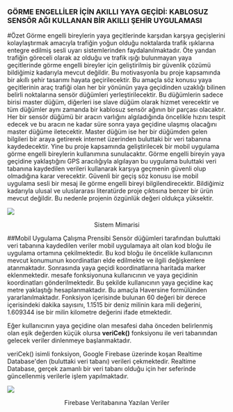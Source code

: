 ### GÖRME ENGELLİLER İÇİN AKILLI YAYA GEÇİDİ: KABLOSUZ SENSÖR AĞI KULLANAN BİR AKILLI ŞEHİR UYGULAMASI

#Özet
Görme engelli bireylerin yaya geçitlerinde karşıdan karşıya geçişlerini kolaylaştırmak amacıyla trafiğin yoğun olduğu noktalarda trafik ışıklarına entegre edilmiş sesli uyarı sistemlerinden faydalanılmaktadır. Öte yandan trafiğin göreceli olarak az olduğu ve trafik ışığı bulunmayan yaya geçitlerinde görme engelli bireyler için geliştirilmiş bir güvenlik çözümü bildiğimiz kadarıyla mevcut değildir. Bu motivasyonla bu proje kapsamında bir akıllı şehir tasarımı hayata geçirilecektir. Bu amaçla söz konusu yaya geçitlerinin araç trafiği olan her bir yönünün yaya geçidinden uzaklığı bilinen belirli noktalarına sensör düğümleri yerleştirilecektir. Bu düğümlerin sadece birisi master düğüm, diğerleri ise slave düğüm olarak hizmet verecektir ve tüm düğümler aynı zamanda bir kablosuz sensör ağının bir parçası olacaktır. Her bir sensör düğümü bir aracın varlığını algıladığında öncelikle hızını tespit edecek ve bu aracın ne kadar süre sonra yaya geçidine ulaşmış olacağını master düğüme iletecektir. Master düğüm ise her bir düğümden gelen bilgileri bir araya getirerek internet üzerinden buluttaki bir veri tabanına kaydedecektir. Yine bu proje kapsamında geliştirilecek bir mobil uygulama görme engelli bireylerin kullanımına sunulacaktır. Görme engelli bireyin yaya geçidine yaklaştığını GPS aracılığıyla algılayan bu uygulama buluttaki veri tabanına kaydedilen verileri kullanarak karşıya geçmenin güvenli olup olmadığına karar verecektir. Güvenli bir geçiş söz konusu ise mobil uygulama sesli bir mesaj ile görme engelli bireyi bilgilendirecektir. Bildiğimiz kadarıyla ulusal ve uluslararası literatürde proje çıktısına benzer bir ürün mevcut değildir. Bu nedenle projenin özgünlük değeri oldukça yüksektir.

![](https://i.hizliresim.com/mlqyhnx.png)
<center>Sistem Mimarisi</center>

##Mobil Uygulama Çalışma Prensibi
Sensör düğümleri tarafından buluttaki veri tabanına kaydedilen veriler mobil uygulamaya ait olan kod bloğu ile uygulama ortamına çekilmektedir. Bu
kod bloğu ile öncelikle kullanıcının mevcut konumunun koordinatları elde edilmekte ve ilgili değişkenlere atanmaktadır. Sonrasında yaya geçidi koordinatlarına haritada marker eklenmektedir. mesafe fonksiyonuna kullanıcının ve yaya geçidinin koordinatları gönderilmektedir. Bu şekilde kullanıcının yaya geçidine kaç metre yaklaştığı hesaplanmaktadır. Bu amaçla Haversine formülünden yararlanılmaktadır. Fonksiyon içerisinde bulunan 60 değeri bir derece içerisindeki dakika sayısını, 1.1515 bir deniz milinin kara mili değerini, 1.609344 ise bir milin kilometre değerini ifade etmektedir.

Eğer kullanıcının yaya geçidine olan mesafesi daha önceden belirlenmiş olan eşik değerden küçük olursa **veriCek()** fonksiyonu ile veri tabanından gelecek veriler dinlenmeye başlanmaktadır.

veriCek() isimli fonksiyon, Google Firebase üzerinde koşan Realtime Database'den (buluttaki veri tabanı) verileri çekmektedir. Realtime Database, gerçek zamanlı bir veri tabanı olduğu için her seferinde güncellenmiş verilerle işlem yapılmaktadır.

![](https://i.hizliresim.com/iad6g3l.png)
<center>Firebase Veritabanına Yazılan Veriler</center>

